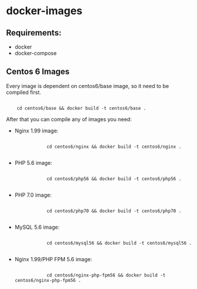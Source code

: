 <h1>
	docker-images
</h1>

<h2>
	Requirements:
</h2>
<ul>
	<li>docker</li>
	<li>docker-compose</li>
</ul>

<h2>
	Centos 6 Images
</h2>
<p>
	Every image is dependent on centos6/base image, so it need to be compiled first.
</p>
<code>
	cd centos6/base && docker build -t centos6/base .
</code>

<p>
	After that you can compile any of images you need:
</p>
<ul>
	<li>
		<p>
			Nginx 1.99 image:
		</p>
		<code>
			cd centos6/nginx && docker build -t centos6/nginx .
		</code>
	</li>
	<li>
		<p>
			PHP 5.6 image:
		</p>
		<code>
			cd centos6/php56 && docker build -t centos6/php56 .
		</code>
	</li>
	<li>
		<p>
			PHP 7.0 image:
		</p>
		<code>
			cd centos6/php70 && docker build -t centos6/php70 .
		</code>
	</li>
	<li>
		<p>
			MySQL 5.6 image:
		</p>
		<code>
			cd centos6/mysql56 && docker build -t centos6/mysql56 .
		</code>
	</li>
	<li>
		<p>
			Nginx 1.99/PHP FPM 5.6 image:
		</p>
		<code>
			cd centos6/nginx-php-fpm56 && docker build -t centos6/nginx-php-fpm56 .
		</code>
	</li>
</ul>
